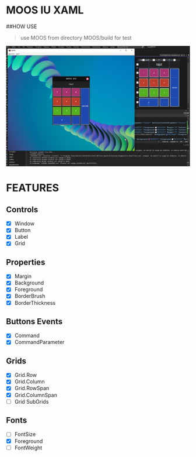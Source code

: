 # MOOS IU XAML

##HOW USE
>use MOOS from directory MOOS/build for test

![Main](images/screen2.png)

# FEATURES

## Controls
- [x] Window
- [x] Button
- [x] Label
- [x] Grid

## Properties
- [x] Margin
- [x] Background
- [x] Foreground
- [x] BorderBrush
- [x] BorderThickness

## Buttons Events
- [x] Command
- [x] CommandParameter

## Grids
- [x] Grid.Row
- [x] Grid.Column
- [x] Grid.RowSpan
- [x] Grid.ColumnSpan
- [ ] Grid SubGrids

## Fonts
- [ ] FontSize
- [x] Foreground
- [ ] FontWeight
